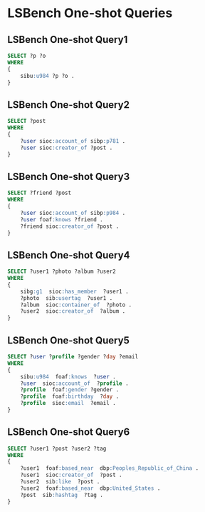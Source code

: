 # LSBench One-shot Queries

## LSBench One-shot Query1
```sql
SELECT ?p ?o  
WHERE 
{
    sibu:u984 ?p ?o .
}
```

## LSBench One-shot Query2
```sql
SELECT ?post 
WHERE 
{
    ?user sioc:account_of sibp:p781 .
    ?user sioc:creator_of ?post .
}
```

## LSBench One-shot Query3
```sql
SELECT ?friend ?post  
WHERE 
{
    ?user sioc:account_of sibp:p984 .
    ?user foaf:knows ?friend .  
    ?friend sioc:creator_of ?post .
}
```

## LSBench One-shot Query4
```sql
SELECT ?user1 ?photo ?album ?user2  
WHERE 
{
    sibg:g1  sioc:has_member  ?user1 .
    ?photo  sib:usertag  ?user1 .
    ?album  sioc:container_of  ?photo .
    ?user2  sioc:creator_of  ?album .
}
```

## LSBench One-shot Query5
```sql
SELECT ?user ?profile ?gender ?day ?email  
WHERE 
{
    sibu:u984  foaf:knows  ?user .
    ?user  sioc:account_of  ?profile .
    ?profile  foaf:gender ?gender .
    ?profile  foaf:birthday  ?day . 
    ?profile  sioc:email  ?email .
}
```

## LSBench One-shot Query6
```sql
SELECT ?user1 ?post ?user2 ?tag
WHERE 
{
    ?user1  foaf:based_near  dbp:Peoples_Republic_of_China .
    ?user1  sioc:creator_of  ?post .
    ?user2  sib:like  ?post .
    ?user2  foaf:based_near  dbp:United_States .
    ?post  sib:hashtag  ?tag .
}
```